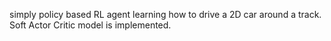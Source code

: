 simply policy based RL agent learning how to drive a 2D car around a track. Soft Actor Critic model is implemented. 
